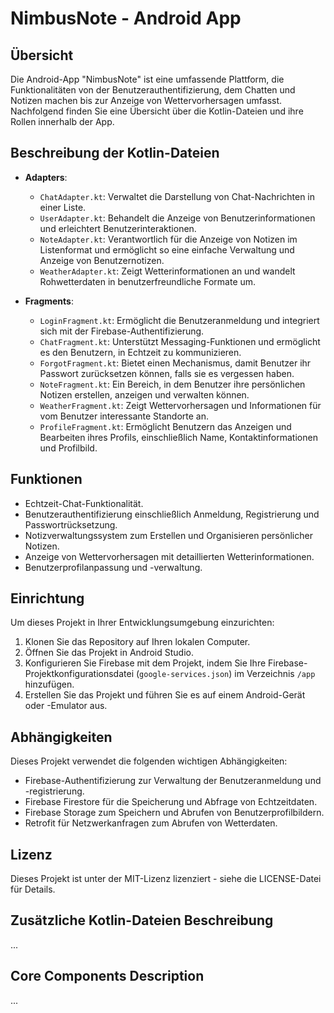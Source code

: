 # NimbusNote - Android App

## Übersicht

Die Android-App "NimbusNote" ist eine umfassende Plattform, die Funktionalitäten von der Benutzerauthentifizierung, dem Chatten und Notizen machen bis zur Anzeige von Wettervorhersagen umfasst. Nachfolgend finden Sie eine Übersicht über die Kotlin-Dateien und ihre Rollen innerhalb der App.

## Beschreibung der Kotlin-Dateien

- **Adapters**:
  - `ChatAdapter.kt`: Verwaltet die Darstellung von Chat-Nachrichten in einer Liste.
  - `UserAdapter.kt`: Behandelt die Anzeige von Benutzerinformationen und erleichtert Benutzerinteraktionen.
  - `NoteAdapter.kt`: Verantwortlich für die Anzeige von Notizen im Listenformat und ermöglicht so eine einfache Verwaltung und Anzeige von Benutzernotizen.
  - `WeatherAdapter.kt`: Zeigt Wetterinformationen an und wandelt Rohwetterdaten in benutzerfreundliche Formate um.

- **Fragments**:
  - `LoginFragment.kt`: Ermöglicht die Benutzeranmeldung und integriert sich mit der Firebase-Authentifizierung.
  - `ChatFragment.kt`: Unterstützt Messaging-Funktionen und ermöglicht es den Benutzern, in Echtzeit zu kommunizieren.
  - `ForgotFragment.kt`: Bietet einen Mechanismus, damit Benutzer ihr Passwort zurücksetzen können, falls sie es vergessen haben.
  - `NoteFragment.kt`: Ein Bereich, in dem Benutzer ihre persönlichen Notizen erstellen, anzeigen und verwalten können.
  - `WeatherFragment.kt`: Zeigt Wettervorhersagen und Informationen für vom Benutzer interessante Standorte an.
  - `ProfileFragment.kt`: Ermöglicht Benutzern das Anzeigen und Bearbeiten ihres Profils, einschließlich Name, Kontaktinformationen und Profilbild.

## Funktionen

- Echtzeit-Chat-Funktionalität.
- Benutzerauthentifizierung einschließlich Anmeldung, Registrierung und Passwortrücksetzung.
- Notizverwaltungssystem zum Erstellen und Organisieren persönlicher Notizen.
- Anzeige von Wettervorhersagen mit detaillierten Wetterinformationen.
- Benutzerprofilanpassung und -verwaltung.

## Einrichtung

Um dieses Projekt in Ihrer Entwicklungsumgebung einzurichten:

1. Klonen Sie das Repository auf Ihren lokalen Computer.
2. Öffnen Sie das Projekt in Android Studio.
3. Konfigurieren Sie Firebase mit dem Projekt, indem Sie Ihre Firebase-Projektkonfigurationsdatei (`google-services.json`) im Verzeichnis `/app` hinzufügen.
4. Erstellen Sie das Projekt und führen Sie es auf einem Android-Gerät oder -Emulator aus.

## Abhängigkeiten

Dieses Projekt verwendet die folgenden wichtigen Abhängigkeiten:

- Firebase-Authentifizierung zur Verwaltung der Benutzeranmeldung und -registrierung.
- Firebase Firestore für die Speicherung und Abfrage von Echtzeitdaten.
- Firebase Storage zum Speichern und Abrufen von Benutzerprofilbildern.
- Retrofit für Netzwerkanfragen zum Abrufen von Wetterdaten.

## Lizenz

Dieses Projekt ist unter der MIT-Lizenz lizenziert - siehe die LICENSE-Datei für Details.

## Zusätzliche Kotlin-Dateien Beschreibung

...

## Core Components Description

...

